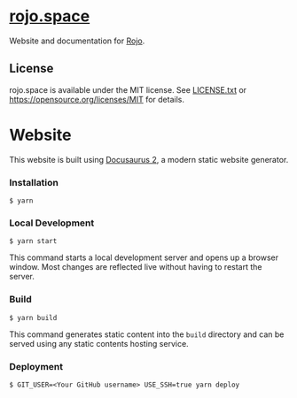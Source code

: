 # [rojo.space](https://rojo.space)

Website and documentation for [Rojo](https://github.com/rojo-rbx/rojo).

## License

rojo.space is available under the MIT license. See [LICENSE.txt](LICENSE.txt) or <https://opensource.org/licenses/MIT> for details.

# Website

This website is built using [Docusaurus 2](https://docusaurus.io/), a modern static website generator.

### Installation

```
$ yarn
```

### Local Development

```
$ yarn start
```

This command starts a local development server and opens up a browser window. Most changes are reflected live without having to restart the server.

### Build

```
$ yarn build
```

This command generates static content into the `build` directory and can be served using any static contents hosting service.

### Deployment

```
$ GIT_USER=<Your GitHub username> USE_SSH=true yarn deploy
```
